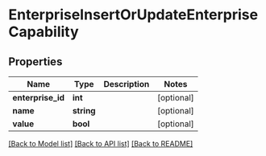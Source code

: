 # EnterpriseInsertOrUpdateEnterpriseCapability

## Properties
Name | Type | Description | Notes
------------ | ------------- | ------------- | -------------
**enterprise_id** | **int** |  | [optional] 
**name** | **string** |  | [optional] 
**value** | **bool** |  | [optional] 

[[Back to Model list]](../README.md#documentation-for-models) [[Back to API list]](../README.md#documentation-for-api-endpoints) [[Back to README]](../README.md)


